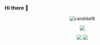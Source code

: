 ### Hi there 👋
<p align="center"><img src="https://github-readme-streak-stats.herokuapp.com?user=Deveroonie&theme=shades-of-purple&ring=DD2727&fire=DD2727" alt="candida18"  /></p>
<p align="center"><img src="https://github-readme-stats.vercel.app/api?username=Deveroonie&hide=prs&theme=synthwave"></p>
<p align="center">
    <img src="https://skillicons.dev/icons?i=html,css,js,bootstrap,nodejs,express,cloudflare,netlify,replit,raspberrypi,discord,vscode,github" />
    <img src="https://komarev.com/ghpvc/?username=Deveroonie&style=for-the-badge">
</p>
